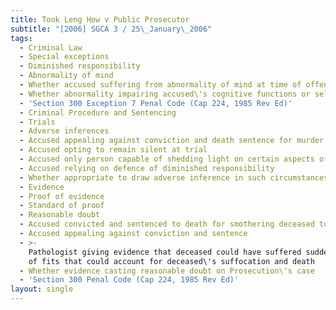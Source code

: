 ```yaml
---
title: Took Leng How v Public Prosecutor
subtitle: "[2006] SGCA 3 / 25\_January\_2006"
tags:
  - Criminal Law
  - Special exceptions
  - Diminished responsibility
  - Abnormality of mind
  - Whether accused suffering from abnormality of mind at time of offence
  - Whether abnormality impairing accused\'s cognitive functions or self-control
  - 'Section 300 Exception 7 Penal Code (Cap 224, 1985 Rev Ed)'
  - Criminal Procedure and Sentencing
  - Trials
  - Adverse inferences
  - Accused appealing against conviction and death sentence for murder
  - Accused opting to remain silent at trial
  - Accused only person capable of shedding light on certain aspects of trial
  - Accused relying on defence of diminished responsibility
  - Whether appropriate to draw adverse inference in such circumstances
  - Evidence
  - Proof of evidence
  - Standard of proof
  - Reasonable doubt
  - Accused convicted and sentenced to death for smothering deceased to death
  - Accused appealing against conviction and sentence
  - >-
    Pathologist giving evidence that deceased could have suffered sudden onset
    of fits that could account for deceased\'s suffocation and death
  - Whether evidence casting reasonable doubt on Prosecution\'s case
  - 'Section 300 Penal Code (Cap 224, 1985 Rev Ed)'
layout: single
---
```


